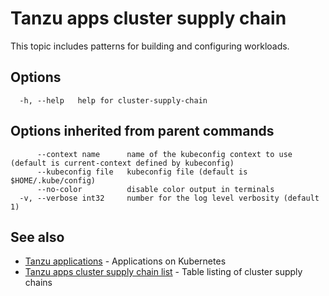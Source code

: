 # Tanzu apps cluster supply chain

This topic includes patterns for building and configuring workloads.

## <a id="options"></a>Options

```
  -h, --help   help for cluster-supply-chain
```

## <a id="options-inherited-from-parent-commands"></a>Options inherited from parent commands

```
      --context name      name of the kubeconfig context to use (default is current-context defined by kubeconfig)
      --kubeconfig file   kubeconfig file (default is $HOME/.kube/config)
      --no-color          disable color output in terminals
  -v, --verbose int32     number for the log level verbosity (default 1)
```

## See also

- [Tanzu applications](tanzu_apps.md)	- Applications on Kubernetes
- [Tanzu apps cluster supply chain list](tanzu_apps_cluster-supply-chain_list.md)	- Table listing of cluster supply chains
